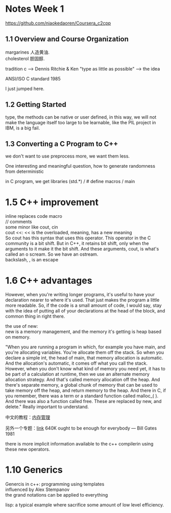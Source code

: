 # Notes Week 1

https://github.com/niaokedaoren/Coursera_c2cpp

## 1.1 Overview and Course Organization

margarines 人造黄油.  
cholesterol 胆固醇.   

tradition c --> Dennis Ritchie & Ken
"type as little as possible" --> the idea

ANSI/ISO C standard 1985

I just jumped here.

## 1.2 Getting Started

type, the methods can be native or user defined, in this way, we will not make the language itself too large to be learnable, like the PIL project in IBM, is a big fail.


## 1.3 Converting a C Program to C++
we don't want to use preprocess more, we want them less.

One interesting and meaningful question, how to generate randomness from deterministic

in C program, we get libraries (std.*) / # define macros / main


# 1.5 C++ improvement
inline replaces code macro    
// comments   
some minor like cout, cin   
cout <<: << is the overloaded, meaning, has a new meaning   
So cout has this syntax that uses this operator. This operator in the C community is a bit shift. But in C++, it retains bit shift, only when the arguments to it make it the bit shift. And these arguments, cout, is what's called an o scream. So we have an ostream.  
backslash, \, is an escape 


# 1.6 C++ advantages
However, when you're writing longer programs, it's useful to have your declaration nearer to where it's used. That just makes the program a little more readable. So, if the code is a small amount of code, I would say, stay with the idea of putting all of your declarations at the head of the block, and common thing in right there.

the use of new:   
new is a memory management, and the memory it's getting is heap based on memory. 

"When you are running a program in which, for example you have main, and you're allocating variables. You're allocate them off the stack. So when you declare a simple int, the head of main, that memory allocation is automatic. And the allocation's automatic, it comes off what you call the stack. However, when you don't know what kind of memory you need yet, it has to be part of a calculation at runtime, then we use an alternate memory allocation strategy. And that's called memory allocation off the heap. And there's separate memory, a global chunk of memory that can be used to take memory off the heap, and return memory to the heap. And there in C, if you remember, there was a term or a standard function called malloc_( ). And there was also a function called free. These are replaced by new, and delete." Really important to understand.

中文的教程：[内存管理](https://chenqx.github.io/2014/09/25/Cpp-Memory-Management/)    

另外一个专题：[link](http://cplusplus.wikidot.com/cn:memory-management)
640K ought to be enough for everybody — Bill Gates 1981

there is more implicit information available to the c++ compilerin using these new operators.

# 1.10 Generics
Genercis in c++: programming using templates   
influenced by Alex Stempanov   
the grand notations can be applied to everything   

lisp: a typical example where sacrifice some amount of low level efficiency.